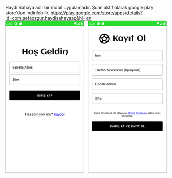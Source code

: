 Haydi Sahaya adlı bir mobil uygulamadır. Şuan aktif olarak google play store'dan indirilebilir.
https://play.google.com/store/apps/details?id=com.sefaozgur.haydisahayaap&hl=en
![image alt](https://github.com/Sefa-bulut/MobilUygulama/blob/484a2bb08f493999e47b26daff47121b10d131f6/kay%C4%B1tekran%C4%B1.png)

